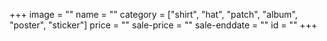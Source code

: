 +++
image = ""
name = ""
category = ["shirt", "hat", "patch", "album", "poster", "sticker"]
price = ""
sale-price = ""
sale-enddate = ""
id = ""
+++